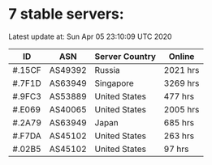 # 7 stable servers:

Latest update at: Sun Apr 05 23:10:09 UTC 2020

| ID | ASN | Server Country | Online |
| -- | --- | -------------- | ------ |
| #.15CF | AS49392 | Russia | 2021 hrs |
| #.7F1D | AS63949 | Singapore | 3269 hrs |
| #.9FC3 | AS53889 | United States | 477 hrs |
| #.E069 | AS40065 | United States | 2005 hrs |
| #.2A79 | AS63949 | Japan | 685 hrs |
| #.F7DA | AS45102 | United States | 263 hrs |
| #.02B5 | AS45102 | United States | 97 hrs |

